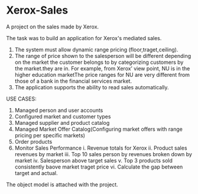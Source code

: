 # Xerox-Sales
A project on the sales made by Xerox.

The task was to build an application for Xerox's mediated sales.
1. The system must allow dynamic range pricing (floor,traget,ceiling). 
2. The range of price shown to the salesperson will be different depending on the market the customer belongs to by categorizing 
customers by the market.they are in. 
For example, from Xerox’ view point, NU is in the higher education marketThe price ranges for NU are very different from those of a bank
in the financial services market.
3. The application supports the ability to read sales automatically.

USE CASES:
1. Managed person and user accounts
2. Configured market and customer types
3. Managed supplier and product catalog
4. Managed Market Offer Catalog(Configuring market offers with range pricing per specific markets)
5. Order products
6. Monitor Sales Performance
  i.   Revenue totals for Xerox
  ii.  Product sales revenues by market
  iii. Top 10 sales person by revenues broken down by market
  iv.  Salesperson above target sales
  v.   Top 3 products sold consistently baove market traget price
  vi.  Calculate the gap between target and actual.
  
  The object model is attached with the project.
